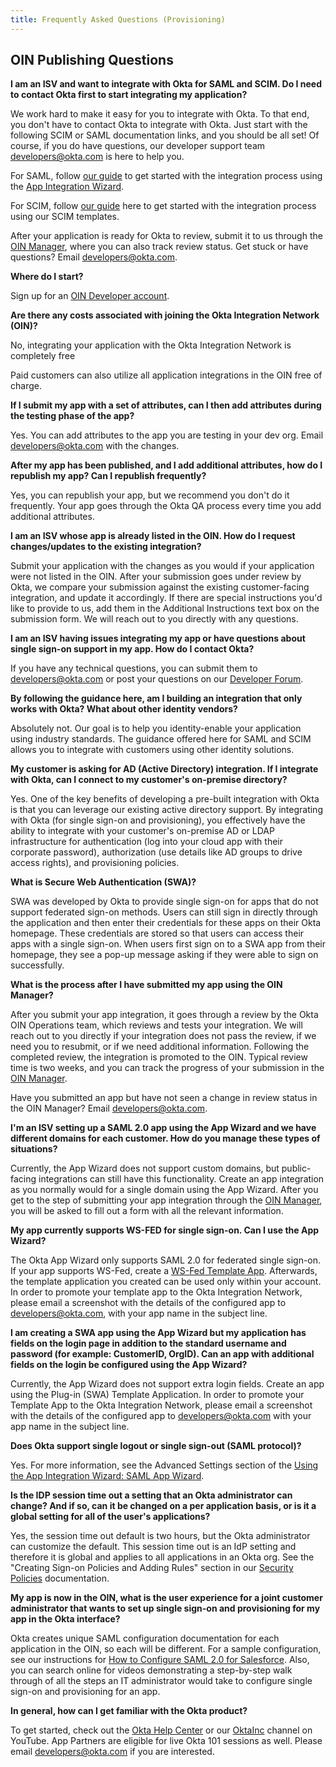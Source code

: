 ```yaml
---
title: Frequently Asked Questions (Provisioning)
---
```


## OIN Publishing Questions

**I am an ISV and want to integrate with Okta for SAML and SCIM. Do I need to contact Okta first to start integrating my application?**

We work hard to make it easy for you to integrate with Okta. To that end, you don't have to contact Okta to integrate with Okta. Just start with the following SCIM or SAML documentation links, and you should be all set! Of course, if you do have questions, our developer support team <developers@okta.com> is here to help you.

For SAML, follow [our guide](/docs/guides/build-sso-integration/) to get started with the integration process using the [App Integration Wizard](https://help.okta.com/en/prod/okta_help_CSH.htm#ext_Apps_App_Integration_Wizard).

For SCIM, follow [our guide](/docs/guides/build-provisioning-integration/) here to get started with the integration process using our SCIM templates.

After your application is ready for Okta to review, submit it to us through the [OIN Manager](https://oinmanager.okta.com), where you can also track review status. Get stuck or have questions? Email <developers@okta.com>.

**Where do I start?**

Sign up for an [OIN Developer account](https://developer.okta.com/signup/).

**Are there any costs associated with joining the Okta Integration Network (OIN)?**

No, integrating your application with the Okta Integration Network is completely free

Paid customers can also utilize all application integrations in the OIN free of charge.

**If I submit my app with a set of attributes, can I then add attributes during the testing phase of the app?**

Yes. You can add attributes to the app you are testing in your dev org. Email <developers@okta.com> with the changes.

**After my app has been published, and I add additional attributes, how do I republish my app? Can I republish frequently?**

Yes, you can republish your app, but we recommend you don't do it frequently. Your app goes through the Okta QA process every time you add additional attributes.

**I am an ISV whose app is already listed in the OIN. How do I request changes/updates to the existing integration?**

Submit your application with the changes as you would if your application were not listed in the OIN. After your submission goes under review by Okta, we compare your submission against the existing customer-facing integration, and update it accordingly. If there are special instructions you'd like to provide to us, add them in the Additional Instructions text box on the submission form. We will reach out to you directly with any questions.

**I am an ISV having issues integrating my app or have questions about single sign-on support in my app. How do I contact Okta?**

If you have any technical questions, you can submit them to <developers@okta.com> or post your questions on our [Developer Forum](https://devforum.okta.com/).

**By following the guidance here, am I building an integration that only works with Okta? What about other identity vendors?**

Absolutely not. Our goal is to help you identity-enable your application using industry standards. The guidance offered here for SAML and SCIM allows you to integrate with customers using other identity solutions.

**My customer is asking for AD (Active Directory) integration. If I integrate with Okta, can I connect to my customer's on-premise directory?**

Yes. One of the key benefits of developing a pre-built integration with Okta is that you can leverage our existing active directory support. By integrating with Okta (for single sign-on and provisioning), you effectively have the ability to integrate with your customer's on-premise AD or LDAP infrastructure for authentication (log into your cloud app with their corporate password), authorization (use details like AD groups to drive access rights), and provisioning policies.

**What is Secure Web Authentication (SWA)?**

SWA was developed by Okta to provide single sign-on for apps that do not support federated sign-on methods. Users can still sign in directly through the application and then enter their credentials for these apps on their Okta homepage. These credentials are stored so that users can access their apps with a single sign-on. When users first sign on to a SWA app from their homepage, they see a pop-up message asking if they were able to sign on successfully.

**What is the process after I have submitted my app using the OIN Manager?**

After you submit your app integration, it goes through a review by the Okta OIN Operations team, which reviews and tests your integration. We will reach out to you directly if your integration does not pass the review, if we need you to resubmit, or if we need additional information. Following the completed review, the integration is promoted to the OIN. Typical review time is two weeks, and you can track the progress of your submission in the [OIN Manager](https://oinmanager.okta.com).

Have you submitted an app but have not seen a change in review status in the OIN Manager? Email <developers@okta.com>.

**I'm an ISV setting up a SAML 2.0 app using the App Wizard and we have different domains for each customer. How do you manage these types of situations?**

Currently, the App Wizard does not support custom domains, but public-facing integrations can still have this functionality. Create an app integration as you normally would for a single domain using the App Wizard. After you get to the step of submitting your app integration through the [OIN Manager](https://oinmanager.okta.com), you will be asked to fill out a form with all the relevant information.

**My app currently supports WS-FED for single sign-on. Can I use the App Wizard?**

The Okta App Wizard only supports SAML 2.0 for federated single sign-on. If your app supports WS-Fed, create a [WS-Fed Template App](https://help.okta.com/en/prod/okta_help_CSH.htm#ext_Apps_Configuring_WS_Federation). Afterwards, the template application you created can be used only within your account. In order to promote your template app to the Okta Integration Network, please email a screenshot with the details of the configured app to <developers@okta.com>, with your app name in the subject line.

**I am creating a SWA app using the App Wizard but my application has fields on the login page in addition to the standard username and password (for example: CustomerID, OrgID). Can an app with additional fields on the login be configured using the App Wizard?**

Currently, the App Wizard does not support extra login fields. Create an app using the Plug-in (SWA) Template Application. In order to promote your Template App to the Okta Integration Network, please email a screenshot with the details of the configured app to <developers@okta.com> with your app name in the subject line.

**Does Okta support single logout or single sign-out (SAML protocol)?**

Yes. For more information, see the Advanced Settings section of the [Using the App Integration Wizard: SAML App Wizard](https://help.okta.com/en/prod/okta_help_CSH.htm#ext_Apps_App_Integration_Wizard).

**Is the IDP session time out a setting that an Okta administrator can change? And if so, can it be changed on a per application basis, or is it a global setting for all of the user's applications?**

Yes, the session time out default is two hours, but the Okta administrator can customize the default. This session time out is an IdP setting and therefore it is global and applies to all applications in an Okta org. See the "Creating Sign-on Policies and Adding Rules" section in our [Security Policies](https://help.okta.com/en/prod/okta_help_CSH.htm#ext_Security_Policies) documentation.

**My app is now in the OIN, what is the user experience for a joint customer administrator that wants to set up single sign-on and provisioning for my app in the Okta interface?**

Okta creates unique SAML configuration documentation for each application in the OIN, so each will be different. For a sample configuration, see our instructions for [How to Configure SAML 2.0 for Salesforce](http://saml-doc.okta.com/SAML_Docs/How-to-Configure-SAML-2.0-in-Salesforce.html). Also, you can search online for videos demonstrating a step-by-step walk through of all the steps an IT administrator would take to configure single sign-on and provisioning for an app.

**In general, how can I get familiar with the Okta product?**

To get started, check out the [Okta Help Center](https://help.okta.com/) or our [OktaInc](https://www.youtube.com/user/OktaInc) channel on YouTube. App Partners are eligible for live Okta 101 sessions as well. Please email <developers@okta.com> if you are interested.
